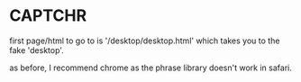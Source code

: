 # CAPTCHR

first page/html to go to is '/desktop/desktop.html' which takes you to the fake 'desktop'.

as before, I recommend chrome as the phrase library doesn't work in safari. 
